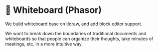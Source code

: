 # 🦄 Whiteboard (Phasor)

We build whiteboard base on [tldraw](https://github.com/tldraw/tldraw), and add block editor support.

We want to break down the boundaries of traditional documents and whiteboards so that people can organize their thoughts, take minutes of meetings, etc. in a more intuitive way.
